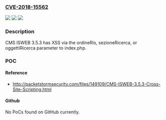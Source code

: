 ### [CVE-2018-15562](https://cve.mitre.org/cgi-bin/cvename.cgi?name=CVE-2018-15562)
![](https://img.shields.io/static/v1?label=Product&message=n%2Fa&color=blue)
![](https://img.shields.io/static/v1?label=Version&message=n%2Fa&color=blue)
![](https://img.shields.io/static/v1?label=Vulnerability&message=n%2Fa&color=brighgreen)

### Description

CMS ISWEB 3.5.3 has XSS via the ordineRis, sezioneRicerca, or oggettiRicerca parameter to index.php.

### POC

#### Reference
- http://packetstormsecurity.com/files/149109/CMS-ISWEB-3.5.3-Cross-Site-Scripting.html

#### Github
No PoCs found on GitHub currently.


